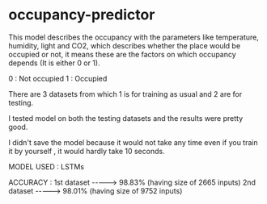 # occupancy-predictor

This model describes the occupancy with the parameters like temperature, humidity, light and CO2, which describes whether the place would be occupied or not,
it means these are the factors on which occupancy depends (It is either 0 or 1).

0 : Not occupied
1 : Occupied


There are 3 datasets from which 1 is for training as usual and 2 are for testing.

I tested model on both the testing datasets and the results were pretty good.

I didn't save the model because it would not take any time even if you train it by yourself , it would hardly take 10 seconds.


MODEL USED : LSTMs

ACCURACY : 1st dataset ----->  98.83% (having size of 2665 inputs)
           2nd dataset ----->  98.01% (having size of 9752 inputs)
